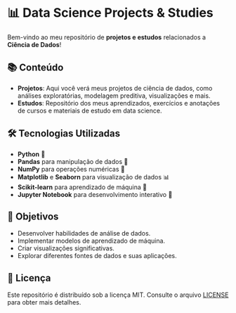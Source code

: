 # 📊 Data Science Projects & Studies

Bem-vindo ao meu repositório de **projetos e estudos** relacionados a **Ciência de Dados**!

## 📚 Conteúdo

- **Projetos**: Aqui você verá meus projetos de ciência de dados, como análises exploratórias, modelagem preditiva, visualizações e mais.
- **Estudos**: Repositório dos meus aprendizados, exercícios e anotações de cursos e materiais de estudo em data science.

## 🛠️ Tecnologias Utilizadas
- **Python** 🐍
- **Pandas** para manipulação de dados 🧩
- **NumPy** para operações numéricas 🔢
- **Matplotlib** e **Seaborn** para visualização de dados 📊
- **Scikit-learn** para aprendizado de máquina 🤖
- **Jupyter Notebook** para desenvolvimento interativo 📓


## 🎯 Objetivos
- Desenvolver habilidades de análise de dados.
- Implementar modelos de aprendizado de máquina.
- Criar visualizações significativas.
- Explorar diferentes fontes de dados e suas aplicações.

## 📝 Licença
Este repositório é distribuído sob a licença MIT. Consulte o arquivo [LICENSE](LICENSE) para obter mais detalhes.

